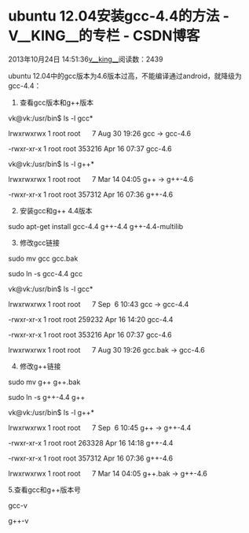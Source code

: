 # ubuntu 12.04安装gcc-4.4的方法 - V__KING__的专栏 - CSDN博客





2013年10月24日 14:51:36[v__king__](https://me.csdn.net/V__KING__)阅读数：2439









ubuntu 12.04中的gcc版本为4.6版本过高，不能编译通过android，就降级为gcc-4.4：





1. 查看gcc版本和g++版本


vk@vk:/usr/bin$ ls -l gcc*

lrwxrwxrwx 1 root root      7 Aug 30 19:26 gcc -> gcc-4.6

-rwxr-xr-x 1 root root 353216 Apr 16 07:37 gcc-4.6



vk@vk:/usr/bin$ ls -l g++*

lrwxrwxrwx 1 root root      7 Mar 14 04:05 g++ -> g++-4.6

-rwxr-xr-x 1 root root 357312 Apr 16 07:36 g++-4.6

2. 安装gcc和g++ 4.4版本


sudo apt-get install gcc-4.4 g++-4.4 g++-4.4-multilib


3. 修改gcc链接


sudo mv gcc gcc.bak

sudo ln -s gcc-4.4 gcc

vk@vk:/usr/bin$ ls -l gcc*

lrwxrwxrwx 1 root root      7 Sep  6 10:43 gcc -> gcc-4.4

-rwxr-xr-x 1 root root 259232 Apr 16 14:20 gcc-4.4

-rwxr-xr-x 1 root root 353216 Apr 16 07:37 gcc-4.6

lrwxrwxrwx 1 root root      7 Aug 30 19:26 gcc.bak -> gcc-4.6

4. 修改g++链接


sudo mv g++ g++.bak

sudo ln -s g++-4.4 g++

vk@vk:/usr/bin$ ls -l g++*

lrwxrwxrwx 1 root root      7 Sep  6 10:45 g++ -> g++-4.4

-rwxr-xr-x 1 root root 263328 Apr 16 14:18 g++-4.4

-rwxr-xr-x 1 root root 357312 Apr 16 07:36 g++-4.6

lrwxrwxrwx 1 root root      7 Mar 14 04:05 g++.bak -> g++-4.6


5.查看gcc和g++版本号


gcc-v


g++-v





